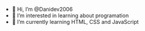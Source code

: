 - 👋 Hi, I’m @Danidev2006
- 👀 I’m interested in learning about programation
- 🌱 I’m currently learning HTML, CSS and JavaScript
<!---
Danidev2006/Danidev2006 is a ✨ special ✨ repository because its `README.md` (this file) appears on your GitHub profile.
You can click the Preview link to take a look at your changes.
--->
